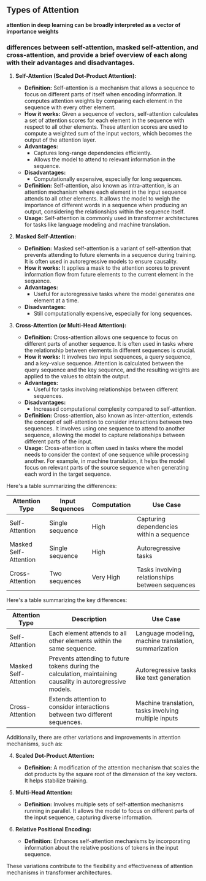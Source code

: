## Types of Attention
**attention in deep learning can be broadly interpreted as a vector of importance weights**
### differences between self-attention, masked self-attention, and cross-attention, and provide a brief overview of each along with their advantages and disadvantages.

1. **Self-Attention (Scaled Dot-Product Attention):**
   - **Definition:** Self-attention is a mechanism that allows a sequence to focus on different parts of itself when encoding information. It computes attention weights by comparing each element in the sequence with every other element.
   - **How it works:** Given a sequence of vectors, self-attention calculates a set of attention scores for each element in the sequence with respect to all other elements. These attention scores are used to compute a weighted sum of the input vectors, which becomes the output of the attention layer.
   - **Advantages:**
     - Captures long-range dependencies efficiently.
     - Allows the model to attend to relevant information in the sequence.
   - **Disadvantages:**
     - Computationally expensive, especially for long sequences.
   - **Definition:** Self-attention, also known as intra-attention, is an attention mechanism where each element in the input sequence attends to all other elements. It allows the model to weigh the importance of different words in a sequence when producing an output, considering the relationships within the sequence itself.
   - **Usage:** Self-attention is commonly used in transformer architectures for tasks like language modeling and machine translation.
    
2. **Masked Self-Attention:**
   - **Definition:** Masked self-attention is a variant of self-attention that prevents attending to future elements in a sequence during training. It is often used in autoregressive models to ensure causality.
   - **How it works:** It applies a mask to the attention scores to prevent information flow from future elements to the current element in the sequence.
   - **Advantages:**
     - Useful for autoregressive tasks where the model generates one element at a time.
   - **Disadvantages:**
     - Still computationally expensive, especially for long sequences.

3. **Cross-Attention (or Multi-Head Attention):**
   - **Definition:** Cross-attention allows one sequence to focus on different parts of another sequence. It is often used in tasks where the relationship between elements in different sequences is crucial.
   - **How it works:** It involves two input sequences, a query sequence, and a key-value sequence. Attention is calculated between the query sequence and the key sequence, and the resulting weights are applied to the values to obtain the output.
   - **Advantages:**
     - Useful for tasks involving relationships between different sequences.
   - **Disadvantages:**
     - Increased computational complexity compared to self-attention.
   - **Definition:** Cross-attention, also known as inter-attention, extends the concept of self-attention to consider interactions between two sequences. It involves using one sequence to attend to another sequence, allowing the model to capture relationships between different parts of the input.
   - **Usage:** Cross-attention is often used in tasks where the model needs to consider the context of one sequence while processing another. For example, in machine translation, it helps the model focus on relevant parts of the source sequence when generating each word in the target sequence.

Here's a table summarizing the differences:

| Attention Type        | Input Sequences    | Computation     | Use Case                                     |
|-----------------------|--------------------|-----------------|----------------------------------------------|
| Self-Attention        | Single sequence    | High            | Capturing dependencies within a sequence    |
| Masked Self-Attention | Single sequence    | High            | Autoregressive tasks                         |
| Cross-Attention       | Two sequences      | Very High       | Tasks involving relationships between sequences |

Here's a table summarizing the key differences:

| Attention Type        | Description                                                                                          | Use Case                                             |
|-----------------------|------------------------------------------------------------------------------------------------------|-------------------------------------------------------|
| Self-Attention         | Each element attends to all other elements within the same sequence.                                 | Language modeling, machine translation, summarization  |
| Masked Self-Attention  | Prevents attending to future tokens during the calculation, maintaining causality in autoregressive models. | Autoregressive tasks like text generation              |
| Cross-Attention        | Extends attention to consider interactions between two different sequences.                         | Machine translation, tasks involving multiple inputs |

Additionally, there are other variations and improvements in attention mechanisms, such as:

4. **Scaled Dot-Product Attention:**
   - **Definition:** A modification of the attention mechanism that scales the dot products by the square root of the dimension of the key vectors. It helps stabilize training.

5. **Multi-Head Attention:**
   - **Definition:** Involves multiple sets of self-attention mechanisms running in parallel. It allows the model to focus on different parts of the input sequence, capturing diverse information.

6. **Relative Positional Encoding:**
   - **Definition:** Enhances self-attention mechanisms by incorporating information about the relative positions of tokens in the input sequence.

These variations contribute to the flexibility and effectiveness of attention mechanisms in transformer architectures.
